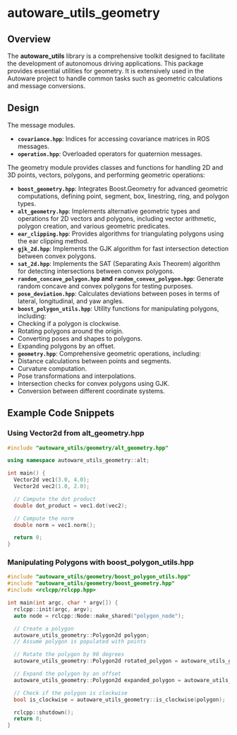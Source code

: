 # autoware_utils_geometry

## Overview

The **autoware_utils** library is a comprehensive toolkit designed to facilitate the development of autonomous driving applications.
This package provides essential utilities for geometry.
It is extensively used in the Autoware project to handle common tasks such as geometric calculations and message conversions.

## Design

The message modules.

- **`covariance.hpp`**: Indices for accessing covariance matrices in ROS messages.
- **`operation.hpp`**: Overloaded operators for quaternion messages.

The geometry module provides classes and functions for handling 2D and 3D points, vectors, polygons, and performing geometric operations:

- **`boost_geometry.hpp`**: Integrates Boost.Geometry for advanced geometric computations, defining point, segment, box, linestring, ring, and polygon types.
- **`alt_geometry.hpp`**: Implements alternative geometric types and operations for 2D vectors and polygons, including vector arithmetic, polygon creation, and various geometric predicates.
- **`ear_clipping.hpp`**: Provides algorithms for triangulating polygons using the ear clipping method.
- **`gjk_2d.hpp`**: Implements the GJK algorithm for fast intersection detection between convex polygons.
- **`sat_2d.hpp`**: Implements the SAT (Separating Axis Theorem) algorithm for detecting intersections between convex polygons.
- **`random_concave_polygon.hpp` and `random_convex_polygon.hpp`**: Generate random concave and convex polygons for testing purposes.
- **`pose_deviation.hpp`**: Calculates deviations between poses in terms of lateral, longitudinal, and yaw angles.
- **`boost_polygon_utils.hpp`**: Utility functions for manipulating polygons, including:
- Checking if a polygon is clockwise.
- Rotating polygons around the origin.
- Converting poses and shapes to polygons.
- Expanding polygons by an offset.
- **`geometry.hpp`**: Comprehensive geometric operations, including:
- Distance calculations between points and segments.
- Curvature computation.
- Pose transformations and interpolations.
- Intersection checks for convex polygons using GJK.
- Conversion between different coordinate systems.

## Example Code Snippets

### Using Vector2d from alt_geometry.hpp

```cpp
#include "autoware_utils/geometry/alt_geometry.hpp"

using namespace autoware_utils_geometry::alt;

int main() {
  Vector2d vec1(3.0, 4.0);
  Vector2d vec2(1.0, 2.0);

  // Compute the dot product
  double dot_product = vec1.dot(vec2);

  // Compute the norm
  double norm = vec1.norm();

  return 0;
}
```

### Manipulating Polygons with boost_polygon_utils.hpp

```cpp
#include "autoware_utils/geometry/boost_polygon_utils.hpp"
#include "autoware_utils/geometry/boost_geometry.hpp"
#include <rclcpp/rclcpp.hpp>

int main(int argc, char * argv[]) {
  rclcpp::init(argc, argv);
  auto node = rclcpp::Node::make_shared("polygon_node");

  // Create a polygon
  autoware_utils_geometry::Polygon2d polygon;
  // Assume polygon is populated with points

  // Rotate the polygon by 90 degrees
  autoware_utils_geometry::Polygon2d rotated_polygon = autoware_utils_geometry::rotate_polygon(polygon, M_PI / 2);

  // Expand the polygon by an offset
  autoware_utils_geometry::Polygon2d expanded_polygon = autoware_utils_geometry::expand_polygon(polygon, 1.0);

  // Check if the polygon is clockwise
  bool is_clockwise = autoware_utils_geometry::is_clockwise(polygon);

  rclcpp::shutdown();
  return 0;
}
```

